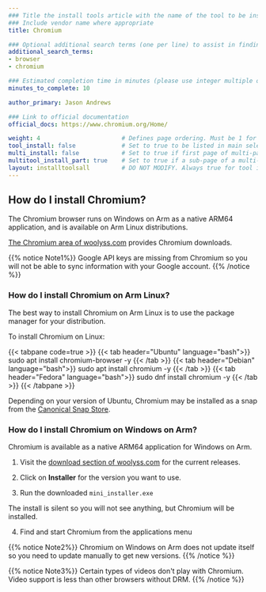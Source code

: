 ```yaml
---
### Title the install tools article with the name of the tool to be installed
### Include vendor name where appropriate
title: Chromium

### Optional additional search terms (one per line) to assist in finding the article
additional_search_terms:
- browser
- chromium

### Estimated completion time in minutes (please use integer multiple of 5)
minutes_to_complete: 10

author_primary: Jason Andrews

### Link to official documentation
official_docs: https://www.chromium.org/Home/

weight: 4                       # Defines page ordering. Must be 1 for first (or only) page.
tool_install: false             # Set to true to be listed in main selection page, else false
multi_install: false            # Set to true if first page of multi-page article, else false
multitool_install_part: true    # Set to true if a sub-page of a multi-page article, else false
layout: installtoolsall         # DO NOT MODIFY. Always true for tool install articles
---
```


## How do I install Chromium?

The Chromium browser runs on Windows on Arm as a native ARM64 application, and is available on Arm Linux distributions.

[The Chromium area of woolyss.com](https://chromium.woolyss.com/) provides Chromium downloads. 

{{% notice Note1%}}
Google API keys are missing from Chromium so you will not be able to sync information with your Google account.
{{% /notice %}}

### How do I install Chromium on Arm Linux?

The best way to install Chromium on Arm Linux is to use the package manager for your distribution. 

To install Chromium on Linux:

{{< tabpane code=true >}}
  {{< tab header="Ubuntu" language="bash">}}
sudo apt install chromium-browser -y
  {{< /tab >}}
  {{< tab header="Debian" language="bash">}}
sudo apt install chromium -y
  {{< /tab >}}
  {{< tab header="Fedora" language="bash">}}
sudo dnf install chromium -y
  {{< /tab >}}
{{< /tabpane >}}

Depending on your version of Ubuntu, Chromium may be installed as a snap from the [Canonical Snap Store](https://snapcraft.io/). 

### How do I install Chromium on Windows on Arm? 

Chromium is available as a native ARM64 application for Windows on Arm. 

1. Visit the [download section of woolyss.com](https://chromium.woolyss.com/#windows-on-arm) for the current releases. 

2. Click on **Installer** for the version you want to use.

3. Run the downloaded `mini_installer.exe`

The install is silent so you will not see anything, but Chromium will be installed. 

4. Find and start Chromium from the applications menu

{{% notice Note2%}}
Chromium on Windows on Arm does not update itself so you need to update manually to get new versions.
{{% /notice %}}

{{% notice Note3%}}
Certain types of videos don't play with Chromium. Video support is less than other browsers without DRM. 
{{% /notice %}}


